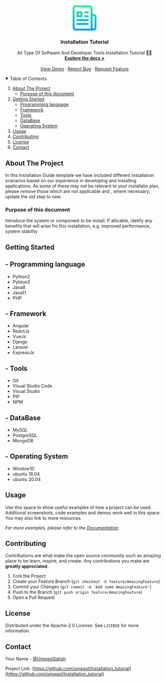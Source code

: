 <!-- PROJECT LOGO -->
<br />
<p align="center">
  <a href="https://github.com/othneildrew/Best-README-Template">
    <img src="./logo.png" alt="Logo" width="80" height="80">
  </a>

  <h3 align="center">Installation Tutorial</h3>

  <p align="center">
    All Type Of Software And Developer Tools Installation Tutorial 👨‍💻
    <br />
    <a href="https://github.com/umagol/Installation_tutorial"><strong>Explore the docs »</strong></a>
    <br />
    <br />
    <a href="https://github.com/umagol/Installation_tutorial">View Demo</a>
    ·
    <a href="https://github.com/umagol/Installation_tutorial/issues">Report Bug</a>
    ·
    <a href="https://github.com/umagol/Installation_tutorial/issues">Request Feature</a>
  </p>
</p>



<!-- TABLE OF CONTENTS -->
<details open="open">
  <summary>Table of Contents</summary>
  <ol>
    <li>
      <a href="#about-the-project">About The Project</a>
      <ul>
        <li><a href="#purpose-of-this-document">Purpose of this document</a></li>
      </ul>
    </li>
    <li>
      <a href="#getting-started">Getting Started</a>
      <ul>
        <li><a href="#programming-language">Programming language</a></li>
        <li><a href="#framework">Framework</a></li>
        <li><a href="#tools">Tools</a></li>
        <li><a href="#database">DataBase</a></li>
        <li><a href="#operating-system">Operating System</a></li>
      </ul>
    </li>
    <li><a href="#usage">Usage</a></li>
    <li><a href="#contributing">Contributing</a></li>
    <li><a href="#license">License</a></li>
    <li><a href="#contact">Contact</a></li>
  </ol>
</details>



<!-- ABOUT THE PROJECT -->
## About The Project

  In this Installation Guide template we have included different installation scenarios based on our experience in developing and installing applications. As some of these may not be relevant to your installatio plan, please remove those which are not applicable and , where necessary, update the old step to new.
  
### Purpose of this document

 Introduce the system or component to be install. If allicable, idetify any benefits that will arise fro this installation, e.g. improved performance, system stability



<!-- GETTING STARTED -->
## Getting Started

## - Programming language

 - Python2
 - Pyhton3 
 - Java8
 - Java11
 - PHP

## - Framework

 - Angular
 - ReactJs 
 - VueJs
 - Django
 - Laravel
 - ExpressJs

## - Tools
  
 - Git
 - Visual Studio Code
 - Visual Studio 
 - PIP
 - NPM

## - DataBase 
 - MySQL
 - PostgreSQL
 - MongoDB

## - Operating System
 - Window10
 - ubuntu 18.04
 - ubuntu 20.04


<!-- USAGE EXAMPLES -->
## Usage

Use this space to show useful examples of how a project can be used. Additional screenshots, code examples and demos work well in this space. You may also link to more resources.

_For more examples, please refer to the [Documentation](https://example.com)_




<!-- CONTRIBUTING -->
## Contributing

Contributions are what make the open source community such an amazing place to be learn, inspire, and create. Any contributions you make are **greatly appreciated**.

1. Fork the Project
2. Create your Feature Branch (`git checkout -b feature/AmazingFeature`)
3. Commit your Changes (`git commit -m 'Add some AmazingFeature'`)
4. Push to the Branch (`git push origin feature/AmazingFeature`)
5. Open a Pull Request



<!-- LICENSE -->
## License

Distributed under the Apache-2.0 License. See `LICENSE` for more information.



<!-- CONTACT -->
## Contact

Your Name - [@UmagolSatish](https://twitter.com/UmagolSatish) 

Project Link: [https://github.com/umagol/Installation_tutorial](https://github.com/umagol/Installation_tutorial)



<!-- MARKDOWN LINKS & IMAGES -->
<!-- https://www.markdownguide.org/basic-syntax/#reference-style-links -->
[contributors-shield]: https://img.shields.io/github/contributors/othneildrew/Best-README-Template.svg?style=for-the-badge
[contributors-url]: https://github.com/umagol/Installation_tutorial/graphs/contributors
[forks-shield]: https://img.shields.io/github/forks/othneildrew/Best-README-Template.svg?style=for-the-badge
[forks-url]: https://github.com/umagol/Installation_tutorial/network/members
[stars-shield]: https://img.shields.io/github/stars/othneildrew/Best-README-Template.svg?style=for-the-badge
[stars-url]: https://github.com/umagol/Installation_tutorial/stargazers
[issues-shield]: https://img.shields.io/github/issues/othneildrew/Best-README-Template.svg?style=for-the-badge
[issues-url]: https://github.com/umagol/Installation_tutorial/issues
[license-shield]: https://img.shields.io/github/license/othneildrew/Best-README-Template.svg?style=for-the-badge
[license-url]: https://github.com/umagol/Installation_tutorial/network/blob/master/LICENSE.txt
